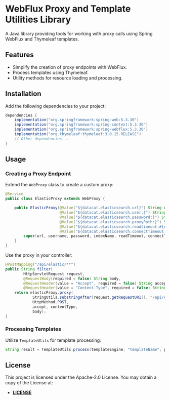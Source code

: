 # WebFlux Proxy and Template Utilities Library

A Java library providing tools for working with proxy calls using Spring WebFlux and Thymeleaf templates.

## Features

- Simplify the creation of proxy endpoints with WebFlux.
- Process templates using Thymeleaf.
- Utility methods for resource loading and processing.

## Installation

Add the following dependencies to your project:

```gradle
dependencies {
    implementation("org.springframework:spring-web:5.3.30")
    implementation("org.springframework:spring-context:5.3.30")
    implementation("org.springframework:spring-webflux:5.3.30")
    implementation("org.thymeleaf:thymeleaf:3.0.15.RELEASE")
    // Other dependencies...
}
```

## Usage

### Creating a Proxy Endpoint

Extend the `WebProxy` class to create a custom proxy:

```java
@Service
public class ElasticProxy extends WebProxy {

    public ElasticProxy(@Value("${datacat.elasticsearch.url}") String url,
                        @Value("${datacat.elasticsearch.user:}") String username,
                        @Value("${datacat.elasticsearch.password:}") String password,
                        @Value("${datacat.elasticsearch.proxyPath:}") String indexName,
                        @Value("${datacat.elasticsearch.readtimeout:#{null}}") Integer readTimeout,
                        @Value("${datacat.elasticsearch.connectTimeout:#{null}}") Integer connectTimeout) throws SSLException {
        super(url, username, password, indexName, readTimeout, connectTimeout);
    }
}
```

Use the proxy in your controller:

```java
@PostMapping("/api/elastic/**")
public String filter(
        HttpServletRequest request,
        @RequestBody(required = false) String body,
        @RequestHeader(value = "Accept", required = false) String accept,
        @RequestHeader(value = "Content-Type", required = false) String contentType) {
    return elasticProxy.proxy(
            StringUtils.substringAfter(request.getRequestURI(), "/api/elastic"),
            HttpMethod.POST,
            accept, contentType,
            body);
}
```

### Processing Templates

Utilize `TemplateUtils` for template processing:

```java
String result = TemplateUtils.process(templateEngine, "templateName", params);
```

## License

This project is licensed under the Apache-2.0 License. You may obtain a copy of the License at:

- **[LICENSE](./../LICENSE)**